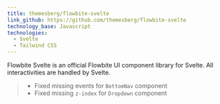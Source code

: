 ```yaml
---
title: themesberg/flowbite-svelte
link_github: https://github.com/themesberg/flowbite-svelte
technology_base: Javascript
technologies:
  - Svelte
  - Tailwind CSS
---
```


Flowbite Svelte is an official Flowbite UI component library for Svelte. All interactivities are handled by Svelte.

> - Fixed missing events for `BottomNav` component
> - Fixed missing `z-index` for `Dropdown` component
